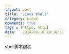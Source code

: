 ```yaml
---
layout: post
title: "Linux shell"
category: Linux
comments: true
tags : [https, http]
date:   2014-09-16 18:16:51
---
```


shell脚本编程
